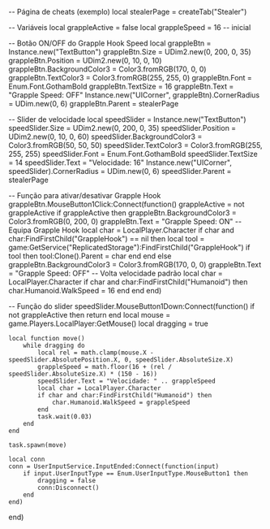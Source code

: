 -- Página de cheats (exemplo)
local stealerPage = createTab("Stealer")

-- Variáveis
local grappleActive = false
local grappleSpeed = 16 -- inicial

-- Botão ON/OFF do Grapple Hook Speed
local grappleBtn = Instance.new("TextButton")
grappleBtn.Size = UDim2.new(0, 200, 0, 35)
grappleBtn.Position = UDim2.new(0, 10, 0, 10)
grappleBtn.BackgroundColor3 = Color3.fromRGB(170, 0, 0)
grappleBtn.TextColor3 = Color3.fromRGB(255, 255, 0)
grappleBtn.Font = Enum.Font.GothamBold
grappleBtn.TextSize = 16
grappleBtn.Text = "Grapple Speed: OFF"
Instance.new("UICorner", grappleBtn).CornerRadius = UDim.new(0, 6)
grappleBtn.Parent = stealerPage

-- Slider de velocidade
local speedSlider = Instance.new("TextButton")
speedSlider.Size = UDim2.new(0, 200, 0, 35)
speedSlider.Position = UDim2.new(0, 10, 0, 60)
speedSlider.BackgroundColor3 = Color3.fromRGB(50, 50, 50)
speedSlider.TextColor3 = Color3.fromRGB(255, 255, 255)
speedSlider.Font = Enum.Font.GothamBold
speedSlider.TextSize = 14
speedSlider.Text = "Velocidade: 16"
Instance.new("UICorner", speedSlider).CornerRadius = UDim.new(0, 6)
speedSlider.Parent = stealerPage

-- Função para ativar/desativar Grapple Hook
grappleBtn.MouseButton1Click:Connect(function()
    grappleActive = not grappleActive
    if grappleActive then
        grappleBtn.BackgroundColor3 = Color3.fromRGB(0, 200, 0)
        grappleBtn.Text = "Grapple Speed: ON"
        -- Equipa Grapple Hook
        local char = LocalPlayer.Character
        if char and char:FindFirstChild("GrappleHook") == nil then
            local tool = game:GetService("ReplicatedStorage"):FindFirstChild("GrappleHook")
            if tool then
                tool:Clone().Parent = char
            end
        end
    else
        grappleBtn.BackgroundColor3 = Color3.fromRGB(170, 0, 0)
        grappleBtn.Text = "Grapple Speed: OFF"
        -- Volta velocidade padrão
        local char = LocalPlayer.Character
        if char and char:FindFirstChild("Humanoid") then
            char.Humanoid.WalkSpeed = 16
        end
    end
end)

-- Função do slider
speedSlider.MouseButton1Down:Connect(function()
    if not grappleActive then return end
    local mouse = game.Players.LocalPlayer:GetMouse()
    local dragging = true

    local function move()
        while dragging do
            local rel = math.clamp(mouse.X - speedSlider.AbsolutePosition.X, 0, speedSlider.AbsoluteSize.X)
            grappleSpeed = math.floor(16 + (rel / speedSlider.AbsoluteSize.X) * (150 - 16))
            speedSlider.Text = "Velocidade: " .. grappleSpeed
            local char = LocalPlayer.Character
            if char and char:FindFirstChild("Humanoid") then
                char.Humanoid.WalkSpeed = grappleSpeed
            end
            task.wait(0.03)
        end
    end

    task.spawn(move)

    local conn
    conn = UserInputService.InputEnded:Connect(function(input)
        if input.UserInputType == Enum.UserInputType.MouseButton1 then
            dragging = false
            conn:Disconnect()
        end
    end)
end)
